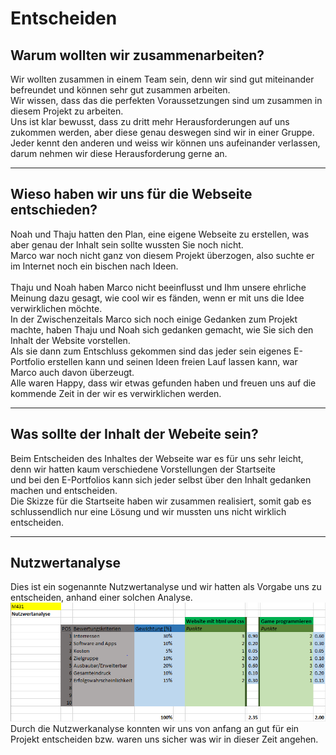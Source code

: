 # Entscheiden

## Warum wollten wir zusammenarbeiten?
Wir wollten zusammen in einem Team sein, denn wir sind gut miteinander befreundet und können sehr gut zusammen arbeiten.<br>
Wir wissen, dass das die perfekten Voraussetzungen sind um zusammen in diesem Projekt zu arbeiten.<br>
Uns ist klar bewusst, dass zu dritt mehr Herausforderungen auf uns zukommen werden, aber diese genau deswegen sind wir in einer Gruppe.<br>
Jeder kennt den anderen und weiss wir können uns aufeinander verlassen, darum nehmen wir diese Herausforderung gerne an.<br>

---

## Wieso haben wir uns für die Webseite entschieden?
Noah und Thaju hatten den Plan, eine eigene Webseite zu erstellen, was aber genau der Inhalt sein sollte wussten Sie noch nicht.<br>
Marco war noch nicht ganz von diesem Projekt überzogen, also suchte er im Internet noch ein bischen nach Ideen.<br><br>
Thaju und Noah haben Marco nicht beeinflusst und Ihm unsere ehrliche Meinung dazu gesagt, wie cool wir es fänden, wenn er mit uns die Idee verwirklichen möchte.<br>
In der Zwischenzeitals Marco sich noch einige Gedanken zum Projekt machte, haben Thaju und Noah sich gedanken gemacht, wie Sie sich den Inhalt der Website vorstellen.<br>
Als sie dann zum Entschluss gekommen sind das jeder sein eigenes E-Portfolio erstellen kann und seinen Ideen freien Lauf lassen kann, war Marco auch davon überzeugt.<br>
Alle waren Happy, dass wir etwas gefunden haben und freuen uns auf die kommende Zeit in der wir es verwirklichen werden.<br>

---

## Was sollte der Inhalt der Webeite sein?
Beim Entscheiden des Inhaltes der Webseite war es für uns sehr leicht, denn wir hatten kaum verschiedene Vorstellungen der Startseite<br>
und bei den E-Portfolios kann sich jeder selbst über den Inhalt gedanken machen und entscheiden.<br>
Die Skizze für die Startseite haben wir zusammen realisiert, somit gab es schlussendlich nur eine Lösung und wir mussten uns nicht wirklich entscheiden.

---

## Nutzwertanalyse
Dies ist ein sogenannte Nutzwertanalyse und wir hatten als Vorgabe uns zu entscheiden, anhand einer solchen Analyse.<br>
![Nutzwertanalyse](images/Nutzwertanalyse.PNG)<br>
Durch die Nutzwerkanalyse konnten wir uns von anfang an gut für ein Projekt entscheiden bzw. waren uns sicher was wir in dieser Zeit angehen.

